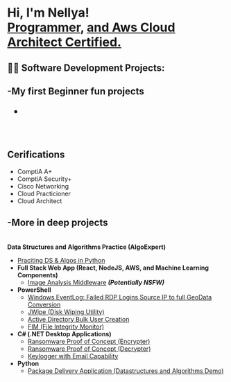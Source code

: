 <h1>Hi, I'm Nellya! <br/><a href="https://github.com/Nellya Bertha Malonga">
  Programmer</a>,
  <a href="https://www.linkedin.com/in/Nellya Bertha Malonga/"> and Aws Cloud Architect Certified. </a> <a href="https://www.youtube.com/c/Nellya Bertha Malonga"></a></h1>

<h2>👨‍💻 Software Development Projects:</h2>

<h2>-My first Beginner fun projects
<ul>
  <li><br><a href="file://C:/Users/USER/AppData/Local/Temp/6af567c7-3404-4815-aa52-10e6b9077c83_Scrim-s0s7nqcoa7.zip.c83/index.html" target="_blank"></a></li>
</ul> <br>
  
<h2>Cerifications</h2>
<ul>
  <li>ComptiA A+</li>
  <li>ComptiA Security+</li>
  <li>Cisco Networking</li>
  <li>Cloud Practicioner</li>
  <li>Cloud Architect</li>
</ul>


<b><h2>-More in deep projects</b></h2><br>
<b>Data Structures and Algorithms Practice (AlgoExpert)</b>
  - [Praciting DS & Algos in Python](https://github.com/NellyaB.github.io/Algorithms-Practice)
- <b>Full Stack Web App (React, NodeJS, AWS, and Machine Learning Components)</b>
  - [Image Analysis Middleware](https://github.com/NellyaB.github.io/4chan-Image-Analysis-Middleware-C964) <b><i>(Potentially NSFW)</b></i>
- <b>PowerShell</b>
  - [Windows EventLog: Failed RDP Logins Source IP to full GeoData Conversion](https://github.com/NellyaB.github.io/Sentinel-Lab)
  - [JWipe (Disk Wiping Utility)](https://github.com/NellyaB.github.io/Jwipe.PowerShell)
  - [Active Directory Bulk User Creation](https://github.com/NellyaB.github.io/AD_PS)
  - [FIM (File Integrity Monitor)](https://github.com/NellyaB.github.io/PowerShell-Integrity-FIM)
- <b>C# (.NET Desktop Applications)</b>
  - [Ransomware Proof of Concept (Encrypter)](https://github.com/NellyaB.github.io/EncrypterPOC)
  - [Ransomware Proof of Concept (Decrypter)](https://github.com/NellyaB.github.io/DecrypterPOC)
  - [Keylogger with Email Capability](https://github.com/NellyaB.github.io/Key-Logger-With-Email)
- <b>Python</b>
  - [Package Delivery Application (Datastructures and Algorithms Demo)](https://github.com/jNellyaB.github.io/Package-Delivery-Pathfinding-Algorithm)



<!--
**NellyaB.github.io** is a ✨ _special_ ✨ repository because its `README.md` (this file) appears on your GitHub profile.

Here are some ideas to get you started:

- 🔭 I’m currently working on Improving everyday...
- 🌱 I’m currently learning New things...
- 👯 I’m looking to collaborate on Projects...
- 🤔 Opened to Collaborations...
- 💬 Ask me about Anything important...
- 📫 How to reach me: on my liks...
- 😄 Pronouns: ...
- ⚡ Fun fact: ...
-->
